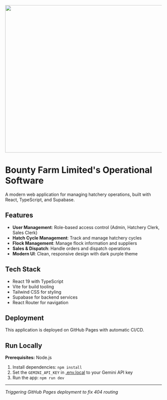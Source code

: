 <div align="center">
<img width="1200" height="475" alt="GHBanner" src="https://github.com/user-attachments/assets/0aa67016-6eaf-458a-adb2-6e31a0763ed6" />
</div>

# Bounty Farm Limited's Operational Software

A modern web application for managing hatchery operations, built with React, TypeScript, and Supabase.

## Features

- **User Management**: Role-based access control (Admin, Hatchery Clerk, Sales Clerk)
- **Hatch Cycle Management**: Track and manage hatchery cycles
- **Flock Management**: Manage flock information and suppliers
- **Sales & Dispatch**: Handle orders and dispatch operations
- **Modern UI**: Clean, responsive design with dark purple theme

## Tech Stack

- React 19 with TypeScript
- Vite for build tooling
- Tailwind CSS for styling
- Supabase for backend services
- React Router for navigation

## Deployment

This application is deployed on GitHub Pages with automatic CI/CD.

## Run Locally

**Prerequisites:** Node.js

1. Install dependencies:
   `npm install`
2. Set the `GEMINI_API_KEY` in [.env.local](.env.local) to your Gemini API key
3. Run the app:
   `npm run dev`

---
*Triggering GitHub Pages deployment to fix 404 routing*
